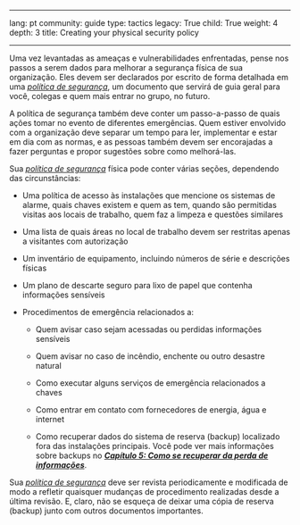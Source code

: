

---

lang: pt
community: guide
type: tactics
legacy: True
child: True
weight: 4
depth: 3
title: Creating your physical security policy

---

Uma vez levantadas as ameaças e vulnerabilidades enfrentadas, pense nos passos a serem dados para melhorar a segurança física de sua organização. Eles devem ser declarados por escrito de forma detalhada em uma [*política de segurança*](/pt/glossary#Security_policy), um documento que servirá de guia geral para você, colegas e quem mais entrar no grupo, no futuro.

A política de segurança também deve conter um passo-a-passo de quais ações tomar no evento de diferentes emergências. Quem estiver envolvido com a organização deve separar um tempo para ler, implementar e estar em dia com as normas, e as pessoas também devem ser encorajadas a fazer perguntas e propor sugestões sobre como melhorá-las.

Sua [*política de segurança*](/pt/glossary#Security_policy) física pode conter várias seções, dependendo das circunstâncias:

  * Uma política de acesso às instalações que mencione os sistemas de alarme, quais chaves existem e quem as tem, quando são permitidas visitas aos locais de trabalho, quem faz a limpeza e questões similares
  
  * Uma lista de quais áreas no local de trabalho devem ser restritas apenas a visitantes com autorização
  
  * Um inventário de equipamento, incluindo números de série e descrições físicas
  
  * Um plano de descarte seguro para lixo de papel que contenha informações sensíveis
  
  * Procedimentos de emergência relacionados a:
  
    * Quem avisar caso sejam acessadas ou perdidas informações sensíveis
    
    * Quem avisar no caso de incêndio, enchente ou outro desastre natural
    
    * Como executar alguns serviços de emergência relacionados a chaves
    
    * Como entrar em contato com fornecedores de energia, água e internet
    
    * Como recuperar dados do sistema de reserva (backup) localizado fora das instalações principais. Você pode ver mais informações sobre backups no [***Capítulo 5: Como se recuperar da perda de informações***](/pt/chapter-5).

Sua [*política de segurança*](/pt/glossary#Security_policy) deve ser revista periodicamente e modificada de modo a refletir quaisquer mudanças de procedimento realizadas desde a última revisão. E, claro, não se esqueça de deixar uma cópia de reserva (backup) junto com outros documentos importantes.

